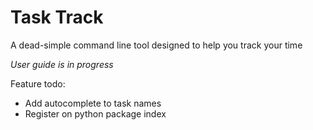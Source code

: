 # Task Track

A dead-simple command line tool designed to help you track your time

*User guide is in progress*

Feature todo:
- Add autocomplete to task names
- Register on python package index

